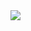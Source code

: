 <img src = "https://api.accredible.com/v1/frontend/credential_website_embed_image/certificate/37812488">

